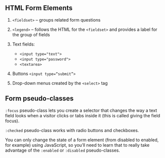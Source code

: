 ## HTML Form Elements

1. `<fieldset>` – groups related form questions 
2. `<legend>` – follows the HTML for the `<fieldset>` and provides a label for the group of fields
3. Text fields:
	- `<input type="text">`
	- `<input type="password">`
	- `<textarea>`

4. Buttons `<input type=“submit”>`
5. Drop-down menus created by the `<select>` tag


## Form pseudo-classes
`:focus` pseudo-class lets you create a selector that changes the way a text field looks when a visitor clicks or tabs inside it (this is called giving the field focus).

`:checked` pseudo-class works with radio buttons and checkboxes.

You can only change the state of a form element (from disabled to enabled, for example) using JavaScript, so you’ll need to learn that to really take advantage of the `:enabled` or `:disabled` pseudo-classes. 